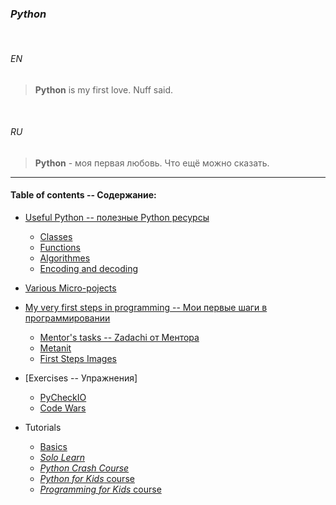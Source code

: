 ### _Python_


<br>

###### *EN*


> **Python** is my first love. Nuff said.


<br>

###### *RU*

> **Python** - моя первая любовь. Что ещё можно сказать.

___


#### Table of contents -- Содержание:

+ [Useful Python -- полезные Python ресурсы](useful_py/)
	* [Classes](useful_py/classes_py/)
	* [Functions](useful_py/funcs_py/)
	* [Algorithmes](useful_py/pyalgos/)
	* [Encoding and decoding](useful_py/pyencode/)

+ [Various Micro-pojects](exercises/various/)

+ [My very first steps in programming -- Мои первые шаги в программировании](first_steps/)
    - [Mentor's tasks -- Zadachi от Ментора](first_steps/zadachi/)
    - [Metanit](first_steps/metanit/)
    - [First Steps Images](first_steps/img/)

+ [Exercises -- Упражнения]
    - [PyCheckIO](exercises/checkio/)
    - [Code Wars](exercises/codewars/)

+ Tutorials
    - [Basics](first_steps/basics/)
    - [_Solo Learn_](exercises/solo_learn/)
    - [_Python Crash Course_](first_steps/pcc/)
    - [_Python for Kids_ course](pybooks/python4kids/)
    - [_Programming for Kids_ course](pybooks/programmingForKids/)

